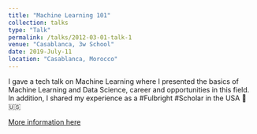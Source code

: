 ```yaml
---
title: "Machine Learning 101"
collection: talks
type: "Talk"
permalink: /talks/2012-03-01-talk-1
venue: "Casablanca, 3w School"
date: 2019-July-11
location: "Casablanca, Morocco"
---
```


I gave a tech talk on Machine Learning where I presented the basics of Machine Learning and Data Science, career and opportunities in this field. In addition, I shared my experience as a #Fulbright #Scholar in the USA 🚀 🇺🇸

[More information here](http://bit.ly/2niZsLt)
